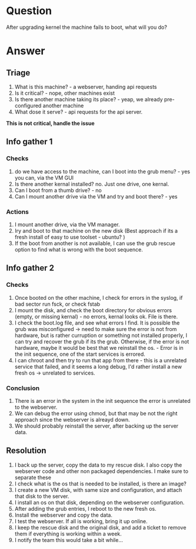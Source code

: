 # Question
After upgrading kernel the machine fails to boot, what will you do?

# Answer

## Triage

1. What is this machine? - a webserver, handing api requests
2. Is it critical? - nope, other machines exist
3. Is there another machine taking its place? - yeap, we already pre-configured another machine
4. What dose it serve? - api requests for the api server.

**This is not critical, handle the issue**

## Info gather 1

### Checks
1. do we have access to the machine, can I boot into the grub menu? - yes you can, via the VM GUI
2. Is there another kernal installed? no. Just one drive, one kernal.
3. Can I boot from a thumb drive? - no
4. Can I mount another drive via the VM and try and boot there? - yes

### Actions
1. I mount another drive, via the VM manager.
1. Iry and boot to that machine on the new disk (Best approach if its a fresh install of easy to use toolset - ubuntu? )
1. If the boot from another is not available, I can use the grub rescue option to find what is wrong with the boot sequence.

## Info gather 2

### Checks
1. Once booted on the other machine, I check for errors in the syslog, if bad sector run fsck, or check fstab
2. I mount the disk, and check the boot directory for obvious errors (empty, or missing kernal) - no errors, kernal looks ok. File is there.
3. I check the boot.log file, and see what errors I find. It is possible the grub was misconfigured -> need to make sure the error is not from hardware, but is rather curruption or something not installed properly, I can try and recover the grub if its the grub. Otherwise, if the error is not hardware, maybe it would be best that we reinstall the os. - Error is in the init sequence, one of the start services is errored.
4. I can chroot and then try to run that app from there - this is a unrelated service that failed, and it seems a long debug, I'd rather install a new fresh os -> unrelated to services.

### Conclusion
1. There is an error in the system in the init sequence the error is unrelated to the webserver.
2. We can debug the error using chmod, but that may be not the right approach since the webserver is alreayd down.
3. We should probably reinstall the server, after backing up the server data.

## Resolution
1. I back up the server, copy the data to my rescue disk. I also copy the webserver code and other non packaged dependencies. I make sure to separate these
2. I check what is the os that is needed to be installed, is there an image?
3. I create a new VM disk, with same size and configuration, and attach that disk to the server.
4. I install an os on that disk, depending on the webserver configuration.
5. After adding the grub entries, I reboot to the new fresh os. 
6. Install the webserver and copy the data. 
7. I test the webserver. If all is working, bring it up online.
8. I keep the rescue disk and the original disk, and add a ticket to remove them if everything is working within a week.
9. I notify the team this would take a bit while... 